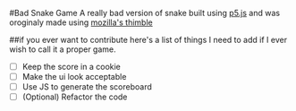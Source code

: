 #Bad Snake Game
A really bad version of snake built using [p5.js](https://p5js.org/)
and was oroginaly made using [mozilla's thimble](https://github.com/mozilla/thimble.mozilla.org)

##if you ever want to contribute
here's a list of things I need to add if 
I ever wish to call it a proper game.
- [ ] Keep the score in a cookie
- [ ] Make the ui look acceptable
- [ ] Use JS to generate the scoreboard
- [ ] \(Optional) Refactor the code
